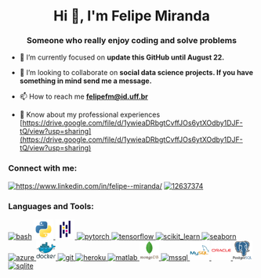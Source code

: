 <h1 align="center">Hi 👋, I'm Felipe Miranda</h1>
<h3 align="center">Someone who really enjoy coding and solve problems</h3>

- 🔭 I’m currently focused on **update this GitHub until August 22.**

- 👯 I’m looking to collaborate on **social data science projects. If you have something in mind send me a message.**

- 📫 How to reach me **felipefm@id.uff.br**

- 📄 Know about my professional experiences [https://drive.google.com/file/d/1ywieaDRbgtCvffJOs6ytXOdby1DJF-tQ/view?usp=sharing](https://drive.google.com/file/d/1ywieaDRbgtCvffJOs6ytXOdby1DJF-tQ/view?usp=sharing)

<h3 align="left">Connect with me:</h3>
<p align="left">
<a href="https://linkedin.com/in/https://www.linkedin.com/in/felipe--miranda/" target="blank"><img align="center" src="https://raw.githubusercontent.com/rahuldkjain/github-profile-readme-generator/master/src/images/icons/Social/linked-in-alt.svg" alt="https://www.linkedin.com/in/felipe--miranda/" height="30" width="40" /></a>
<a href="https://stackoverflow.com/users/12637374" target="blank"><img align="center" src="https://raw.githubusercontent.com/rahuldkjain/github-profile-readme-generator/master/src/images/icons/Social/stack-overflow.svg" alt="12637374" height="30" width="40" /></a>
</p>
<h3 align="left">Languages and Tools:</h3>
<p align="left">
   <a href="https://www.gnu.org/software/bash/" target="_blank" rel="noreferrer"> <img 
      src="https://www.vectorlogo.zone/logos/gnu_bash/gnu_bash-icon.svg" alt="bash" width="40" height="40" /></a>
   <a href="https://www.python.org" target="_blank" rel="noreferrer"> <img
      src="https://raw.githubusercontent.com/devicons/devicon/master/icons/python/python-original.svg" alt="python" width="40" height="40" /> </a>
   <a href="https://pandas.pydata.org/" target="_blank" rel="noreferrer"> <img
      src="https://raw.githubusercontent.com/devicons/devicon/2ae2a900d2f041da66e950e4d48052658d850630/icons/pandas/pandas-original.svg"
      alt="pandas" width="40" height="40" /> </a>
   <a href="https://pytorch.org/" target="_blank" rel="noreferrer">
   <img src="https://www.vectorlogo.zone/logos/pytorch/pytorch-icon.svg" alt="pytorch" width="40" height="40" />
   </a>
   <a href="https://www.tensorflow.org" target="_blank" rel="noreferrer"> <img
      src="https://www.vectorlogo.zone/logos/tensorflow/tensorflow-icon.svg" alt="tensorflow" width="40"
      height="40" /> </a>
   <a href="https://scikit-learn.org/" target="_blank" rel="noreferrer"> <img
      src="https://upload.wikimedia.org/wikipedia/commons/0/05/Scikit_learn_logo_small.svg" alt="scikit_learn"
      width="40" height="40" /> </a>
   <a href="https://seaborn.pydata.org/" target="_blank" rel="noreferrer"> <img
      src="https://seaborn.pydata.org/_images/logo-mark-lightbg.svg" alt="seaborn" width="40" height="40" /> </a>
   <a href="https://azure.microsoft.com/en-in/" target="_blank" rel="noreferrer"> <img
      src="https://www.vectorlogo.zone/logos/microsoft_azure/microsoft_azure-icon.svg" alt="azure" width="40"
      height="40" /> </a>
   <a href="https://www.docker.com/" target="_blank" rel="noreferrer"> <img
      src="https://raw.githubusercontent.com/devicons/devicon/master/icons/docker/docker-original-wordmark.svg"
      alt="docker" width="40" height="40" />
   </a> <a href="https://git-scm.com/" target="_blank" rel="noreferrer">
   <img src="https://www.vectorlogo.zone/logos/git-scm/git-scm-icon.svg" alt="git" width="40" height="40" /> </a>
   <a href="https://heroku.com" target="_blank" rel="noreferrer"> <img
      src="https://www.vectorlogo.zone/logos/heroku/heroku-icon.svg" alt="heroku" width="40" height="40" /> </a>
   <a href="https://www.mathworks.com/" target="_blank" rel="noreferrer"> <img
      src="https://upload.wikimedia.org/wikipedia/commons/2/21/Matlab_Logo.png" alt="matlab" width="40"
      height="40" /> </a>
   <a href="https://www.mongodb.com/" target="_blank" rel="noreferrer"> <img
      src="https://raw.githubusercontent.com/devicons/devicon/master/icons/mongodb/mongodb-original-wordmark.svg"
      alt="mongodb" width="40" height="40" /> </a>
   <a href="https://www.microsoft.com/en-us/sql-server" target="_blank" rel="noreferrer"> <img
      src="https://www.svgrepo.com/show/303229/microsoft-sql-server-logo.svg" alt="mssql" width="40"
      height="40" /> </a>
   <a href="https://www.mysql.com/" target="_blank" rel="noreferrer"> <img
      src="https://raw.githubusercontent.com/devicons/devicon/master/icons/mysql/mysql-original-wordmark.svg"
      alt="mysql" width="40" height="40" /> </a>
   <a href="https://www.oracle.com/" target="_blank" rel="noreferrer"> <img
      src="https://raw.githubusercontent.com/devicons/devicon/master/icons/oracle/oracle-original.svg"
      alt="oracle" width="40" height="40" /> </a>
   <a href="https://www.postgresql.org" target="_blank" rel="noreferrer"> <img
      src="https://raw.githubusercontent.com/devicons/devicon/master/icons/postgresql/postgresql-original-wordmark.svg"
      alt="postgresql" width="40" height="40" /> </a>
   <a href="https://www.sqlite.org/" target="_blank" rel="noreferrer"> <img
      src="https://www.vectorlogo.zone/logos/sqlite/sqlite-icon.svg" alt="sqlite" width="40" height="40" /> </a>
</p>
